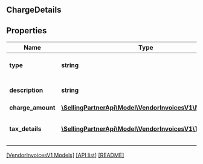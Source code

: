 ## ChargeDetails

## Properties

Name | Type | Description | Notes
------------ | ------------- | ------------- | -------------
**type** | **string** | Type of the charge applied. |
**description** | **string** | Description of the charge. | [optional]
**charge_amount** | [**\SellingPartnerApi\Model\VendorInvoicesV1\Money**](Money.md) |  |
**tax_details** | [**\SellingPartnerApi\Model\VendorInvoicesV1\TaxDetails[]**](TaxDetails.md) | Tax amount details applied on this charge. | [optional]

[[VendorInvoicesV1 Models]](../) [[API list]](../../Api) [[README]](../../../README.md)
